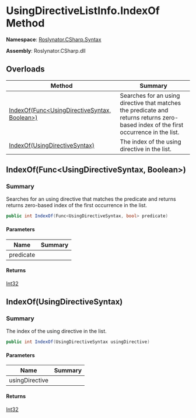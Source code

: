 # UsingDirectiveListInfo\.IndexOf Method

**Namespace**: [Roslynator.CSharp.Syntax](../../README.md)

**Assembly**: Roslynator\.CSharp\.dll

## Overloads

| Method | Summary |
| ------ | ------- |
| [IndexOf(Func\<UsingDirectiveSyntax, Boolean>)](#Roslynator_CSharp_Syntax_UsingDirectiveListInfo_IndexOf_System_Func_Microsoft_CodeAnalysis_CSharp_Syntax_UsingDirectiveSyntax_System_Boolean__) | Searches for an using directive that matches the predicate and returns returns zero\-based index of the first occurrence in the list\. |
| [IndexOf(UsingDirectiveSyntax)](#Roslynator_CSharp_Syntax_UsingDirectiveListInfo_IndexOf_Microsoft_CodeAnalysis_CSharp_Syntax_UsingDirectiveSyntax_) | The index of the using directive in the list\. |

## IndexOf\(Func\<UsingDirectiveSyntax, Boolean>\)<a name="Roslynator_CSharp_Syntax_UsingDirectiveListInfo_IndexOf_System_Func_Microsoft_CodeAnalysis_CSharp_Syntax_UsingDirectiveSyntax_System_Boolean__"></a>

### Summary

Searches for an using directive that matches the predicate and returns returns zero\-based index of the first occurrence in the list\.

```csharp
public int IndexOf(Func<UsingDirectiveSyntax, bool> predicate)
```

#### Parameters

| Name | Summary |
| ---- | ------- |
| predicate | |

#### Returns

[Int32](https://docs.microsoft.com/en-us/dotnet/api/system.int32)

## IndexOf\(UsingDirectiveSyntax\)<a name="Roslynator_CSharp_Syntax_UsingDirectiveListInfo_IndexOf_System_Func_Microsoft_CodeAnalysis_CSharp_Syntax_UsingDirectiveSyntax_System_Boolean__"></a>

### Summary

The index of the using directive in the list\.

```csharp
public int IndexOf(UsingDirectiveSyntax usingDirective)
```

#### Parameters

| Name | Summary |
| ---- | ------- |
| usingDirective | |

#### Returns

[Int32](https://docs.microsoft.com/en-us/dotnet/api/system.int32)

